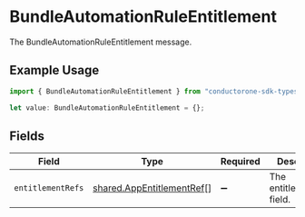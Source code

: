 # BundleAutomationRuleEntitlement

The BundleAutomationRuleEntitlement message.

## Example Usage

```typescript
import { BundleAutomationRuleEntitlement } from "conductorone-sdk-typescript/sdk/models/shared";

let value: BundleAutomationRuleEntitlement = {};
```

## Fields

| Field                                                                         | Type                                                                          | Required                                                                      | Description                                                                   |
| ----------------------------------------------------------------------------- | ----------------------------------------------------------------------------- | ----------------------------------------------------------------------------- | ----------------------------------------------------------------------------- |
| `entitlementRefs`                                                             | [shared.AppEntitlementRef](../../../sdk/models/shared/appentitlementref.md)[] | :heavy_minus_sign:                                                            | The entitlementRefs field.                                                    |